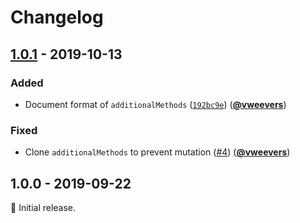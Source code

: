 # Changelog

## [1.0.1] - 2019-10-13

### Added

- Document format of `additionalMethods` ([`192bc9e`](https://github.com/Level/supports/commit/192bc9e)) ([**@vweevers**](https://github.com/vweevers))

### Fixed

- Clone `additionalMethods` to prevent mutation ([#4](https://github.com/Level/supports/issues/4)) ([**@vweevers**](https://github.com/vweevers))

## 1.0.0 - 2019-09-22

:seedling: Initial release.

[1.0.1]: https://github.com/Level/supports/compare/v1.0.0...v1.0.1
